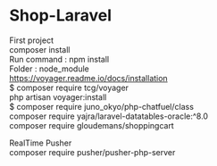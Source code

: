 # Shop-Laravel 

First project <br/>
composer install <br/>
Run command : npm install <br/>
Folder : node_module <br/>
https://voyager.readme.io/docs/installation <br/>
$ composer require tcg/voyager <br/>
php artisan voyager:install <br/>
$ composer require juno_okyo/php-chatfuel/class <br/>
composer require yajra/laravel-datatables-oracle:^8.0 <br/>
composer require gloudemans/shoppingcart <br/>

RealTime Pusher</br>
composer require pusher/pusher-php-server
